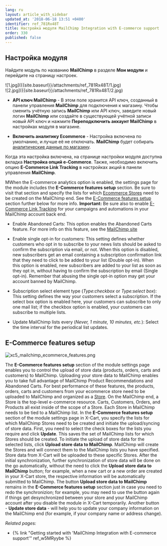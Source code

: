 ```yaml
---
lang: ru
layout: article_with_sidebar
updated_at: '2018-06-18 13:51 +0400'
identifier: ref_781Rx48T
title: Настройка модуля MailChimp Integration with E-commerce support
order: 330
published: false
---
```

## Настройка модуля

Найдите модуль по названию **MailChimp** в разделе **Мои модули** и перейдите на страницу настроек.

<div class="ui stackable two column grid">
  <div class="column" markdown="span">![1.jpg]({{site.baseurl}}/attachments/ref_781Rx48T/1.jpg)
</div>
  <div class="column" markdown="span">![2.jpg]({{site.baseurl}}/attachments/ref_781Rx48T/2.jpg)
</div>
</div>
   
   * **API ключ MailChimp**  - В этом поле хранится API ключ, созданный в панели управления **MailChimp** для подключения к магазину. Чтобы сменить учётную запись **MailChimp** или API ключ, заведите новый логин **MailChimp** или создайте в существующей учётной записи новый API ключ и нажмите **Переподключить аккаунт MailChimp** в настройках модуля в магазине.
   
   * **Включить аналитику Ecommerce** - Настройка включена по умолчанию, и лучше её не отключать. **MailChimp** будет собирать [аналитические данные по магазину](https://mailchimp.com/help/sell-more-stuff-with-mailchimp/ "Настройка модуля MailChimp Integration with E-commerce support"). 
   
 Когда эта настройка включена, на странице настройки модуля доступна вкладка **Настройка опций e-Commerce**. Также, необходимо включить опцию **E-Commerce Link Tracking** в настройках акций в панели управления **MailChimp**. 
 
 МWhen the E-commerce analytics option is enabled, the settings page for the module includes the **E-Commerce features setup** section. Be sure to visit that section and specify the lists for which [Ecommerce Stores](https://developer.mailchimp.com/documentation/mailchimp/reference/ecommerce/stores/) need to be created on the MailChimp end. See the [E-Commerce features setup](#E-Commerce_features_setup) section further below for more info. 
   **Important:** Be sure also to enable [E-Commerce Link Tracking](http://kb.mailchimp.com/integrations/e-commerce/use-mailchimp-for-e-commerce "Use MailChimp for E-Commerce") for your campaigns and automations in your MailChimp account back end.
   
   * Enable Abandoned Carts:  This option enables the Abandoned Carts feature. For more info on this feature, see the [MailChimp site](https://mailchimp.com/features/abandoned-cart/ "Abandoned Cart")
   
   * Enable single opt-in for customers: This setting defines whether customers who opt in to subscribe to your news lists should be asked to confirm the subscription via email, or not. When this option is disabled, new subscribers get an email containing a subscription confirmation link that they need to click to be added to your list (Double opt-in). When this option is enabled, new subscribers are added to your list as soon as they opt in, without having to confirm the subscription by email (Single opt-in). Remember that abusing the single opt-in option may get your account banned by MailChimp.
   
* Subscription select element type (_Type:checkbox_ or _Type:select box_): This setting defines the way your customers select a subscription. If the select box option is enabled here, your customers can subscribe to only one mail list; if the checkbox option is enabled, your customers can subscribe to multiple lists.

* Update MailChimp lists every (_Never, 1 minute, 10 minutes, etc._): Select the time interval for the periodical list updates.

## E-Commerce features setup
![xc5_mailchimp_ecommerce_features.png]({{site.baseurl}}/attachments/ref_ST1QnErC/xc5_mailchimp_ecommerce_features.png)

The **E-Commerce features setup** section of the module settings page enables you to control the upload of store data (products, orders, carts and customers) to MailChimp. Uploading your store data to MailChimp enables you to take full advantage of MailChimp Product Recommendations and Abandoned Carts. For best performance of these features, the products, orders, carts and customers from your ecommerce store need to be uploaded to MailChimp and organized as a [Store](https://developer.mailchimp.com/documentation/mailchimp/reference/ecommerce/stores/). On the MailChimp end, a Store is the top-level e-commerce resource. Carts, Customers, Orders, and Products all exist inside of the scope of a Store. 
Each Store in MailChimp needs to be tied to a MailChimp list. In the **E-Commerce features setup** section of the module settings page in X-Cart, you specify the lists for which MailChimp Stores need to be created and initiate the upload/syncing of store data. First, you need to select the check boxes for the lists you require and click **Update**. This saves the set of MailChimp lists for which Stores should be created. To initiate the upload of store data for the selected lists, click **Upload store data to MailChimp**. MailChimp will create the Stores and will connect them to the MailChimp lists you have specified. Store data from X-Cart will be uploaded to these specific Stores. After the initial synchronization, further synchronization of store data will be done on the go automatically, without the need to click the **Upload store data to MailChimp** button; for example, when a new cart or a new order are created in your X-Cart store, the respective information will be automatically submitted to MailChimp. The button **Upload store data to MailChimp** remains in the **E-Commerce features setup** section just in case you need to redo the synchronizion; for example, you may need to use the button again if things get desynchronized between your store and your MailChimp account after you disable the module in X-Cart temporarily. Another button - **Update store data** - will help you to update your company information on the MailChimp end (for example, if your company name or address change).

_Related pages:_

*   {% link "Getting started with 'MailChimp Integration with E-commerce support'" ref_w5MRyybe %}
